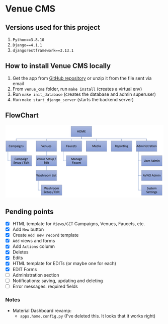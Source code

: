 # Venue CMS

## Versions used for this project
1) `Python==3.8.10`
2) `Django==4.1.1`
3) `djangorestframework==3.13.1`

## How to install Venue CMS locally
1) Get the app from [GitHub repository](https://github.com/Quitiweb/venue_cms/) or unzip it from the file sent via email
2) From `venue_cms` folder, run `make install` (creates a virtual env)
3) Run `make init_database` (creates the database and admin superuser)
4) Run `make start_django_server` (starts the backend server)

## FlowChart

![img.png](img.png)

## Pending points

- [x] HTML template for `Views/GET` Campaigns, Venues, Faucets, etc.
- [x] Add `New` button
- [x] Create `Add new record` template
- [x] `Add` views and forms
- [x] Add `Actions` column
- [x] Deletes
- [x] Edits
- [x] HTML template for EDITs (or maybe one for each)
- [x] EDIT Forms
- [ ] Administration section
- [ ] Notifications: saving, updating and deleting
- [ ] Error messages: required fields

### Notes

- Material Dashboard revamp:
    - `apps.home.config.py` (I've deleted this. It looks that it works right)
